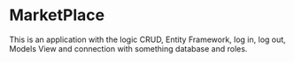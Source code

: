 # MarketPlace
This is an application with the logic CRUD, Entity Framework, log in, log out, Models View and connection with something database and roles.
